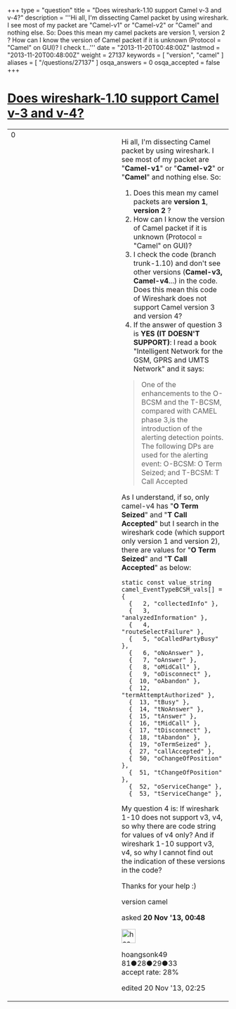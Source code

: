 +++
type = "question"
title = "Does wireshark-1.10 support Camel v-3 and v-4?"
description = '''Hi all, I&#x27;m dissecting Camel packet by using wireshark. I see most of my packet are &quot;Camel-v1&quot; or &quot;Camel-v2&quot; or &quot;Camel&quot; and nothing else. So:  Does this mean my camel packets are version 1, version 2 ? How can I know the version of Camel packet if it is unknown (Protocol = &quot;Camel&quot; on GUI)? I check t...'''
date = "2013-11-20T00:48:00Z"
lastmod = "2013-11-20T00:48:00Z"
weight = 27137
keywords = [ "version", "camel" ]
aliases = [ "/questions/27137" ]
osqa_answers = 0
osqa_accepted = false
+++

<div class="headNormal">

# [Does wireshark-1.10 support Camel v-3 and v-4?](/questions/27137/does-wireshark-110-support-camel-v-3-and-v-4)

</div>

<div id="main-body">

<div id="askform">

<table id="question-table" style="width:100%;"><colgroup><col style="width: 50%" /><col style="width: 50%" /></colgroup><tbody><tr class="odd"><td style="width: 30px; vertical-align: top"><div class="vote-buttons"><div id="post-27137-score" class="post-score" title="current number of votes">0</div><div id="favorite-count" class="favorite-count"></div></div></td><td><div id="item-right"><div class="question-body"><p>Hi all, I'm dissecting Camel packet by using wireshark. I see most of my packet are "<strong>Camel-v1</strong>" or "<strong>Camel-v2</strong>" or "<strong>Camel</strong>" and nothing else. So:</p><ol><li>Does this mean my camel packets are <strong>version 1</strong>, <strong>version 2</strong> ?</li><li>How can I know the version of Camel packet if it is unknown (Protocol = "Camel" on GUI)?</li><li>I check the code (branch trunk-1.10) and don't see other versions (<strong>Camel-v3, Camel-v4</strong>...) in the code. Does this mean this code of Wireshark does not support Camel version 3 and version 4?</li><li>If the answer of question 3 is <strong>YES (IT DOESN'T SUPPORT)</strong>: I read a book "Intelligent Network for the GSM, GPRS and UMTS Network" and it says:</li></ol><blockquote><p>One of the enhancements to the O-BCSM and the T-BCSM, compared with CAMEL phase 3,is the introduction of the alerting detection points. The following DPs are used for the alerting event: O-BCSM: O Term Seized; and T-BCSM: T Call Accepted</p></blockquote><p>As I understand, if so, only camel-v4 has "<strong>O Term Seized</strong>" and "<strong>T Call Accepted</strong>" but I search in the wireshark code (which support only version 1 and version 2), there are values for "<strong>O Term Seized</strong>" and "<strong>T Call Accepted</strong>" as below:</p><pre><code>static const value_string camel_EventTypeBCSM_vals[] = {
  {   2, &quot;collectedInfo&quot; },
  {   3, &quot;analyzedInformation&quot; },
  {   4, &quot;routeSelectFailure&quot; },
  {   5, &quot;oCalledPartyBusy&quot; },
  {   6, &quot;oNoAnswer&quot; },
  {   7, &quot;oAnswer&quot; },
  {   8, &quot;oMidCall&quot; },
  {   9, &quot;oDisconnect&quot; },
  {  10, &quot;oAbandon&quot; },
  {  12, &quot;termAttemptAuthorized&quot; },
  {  13, &quot;tBusy&quot; },
  {  14, &quot;tNoAnswer&quot; },
  {  15, &quot;tAnswer&quot; },
  {  16, &quot;tMidCall&quot; },
  {  17, &quot;tDisconnect&quot; },
  {  18, &quot;tAbandon&quot; },
  {  19, &quot;oTermSeized&quot; },
  {  27, &quot;callAccepted&quot; },
  {  50, &quot;oChangeOfPosition&quot; },
  {  51, &quot;tChangeOfPosition&quot; },
  {  52, &quot;oServiceChange&quot; },
  {  53, &quot;tServiceChange&quot; },</code></pre><p>My question 4 is: If wireshark 1-10 does not support v3, v4, so why there are code string for values of v4 only? And if wireshark 1-10 support v3, v4, so why I cannot find out the indication of these versions in the code?</p><p>Thanks for your help :)</p></div><div id="question-tags" class="tags-container tags">version camel</div><div id="question-controls" class="post-controls"></div><div class="post-update-info-container"><div class="post-update-info post-update-info-user"><p>asked <strong>20 Nov '13, 00:48</strong></p><img src="https://secure.gravatar.com/avatar/824a7342f59ff90e6040505b38626416?s=32&amp;d=identicon&amp;r=g" class="gravatar" width="32" height="32" alt="hoangsonk49&#39;s gravatar image" /><p>hoangsonk49<br />
<span class="score" title="81 reputation points">81</span><span title="28 badges"><span class="badge1">●</span><span class="badgecount">28</span></span><span title="29 badges"><span class="silver">●</span><span class="badgecount">29</span></span><span title="33 badges"><span class="bronze">●</span><span class="badgecount">33</span></span><br />
<span class="accept_rate" title="Rate of the user&#39;s accepted answers">accept rate:</span> <span title="hoangsonk49 has 2 accepted answers">28%</span></p></div><div class="post-update-info post-update-info-edited"><p>edited 20 Nov '13, 02:25</p></div></div><div id="comments-container-27137" class="comments-container"></div><div id="comment-tools-27137" class="comment-tools"></div><div class="clear"></div><div id="comment-27137-form-container" class="comment-form-container"></div><div class="clear"></div></div></td></tr></tbody></table>

</div>

</div>

